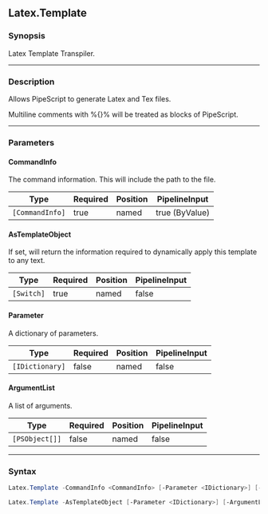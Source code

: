 Latex.Template
--------------




### Synopsis
Latex Template Transpiler.



---


### Description

Allows PipeScript to generate Latex and Tex files.

Multiline comments with %{}% will be treated as blocks of PipeScript.



---


### Parameters
#### **CommandInfo**

The command information.  This will include the path to the file.






|Type           |Required|Position|PipelineInput |
|---------------|--------|--------|--------------|
|`[CommandInfo]`|true    |named   |true (ByValue)|



#### **AsTemplateObject**

If set, will return the information required to dynamically apply this template to any text.






|Type      |Required|Position|PipelineInput|
|----------|--------|--------|-------------|
|`[Switch]`|true    |named   |false        |



#### **Parameter**

A dictionary of parameters.






|Type           |Required|Position|PipelineInput|
|---------------|--------|--------|-------------|
|`[IDictionary]`|false   |named   |false        |



#### **ArgumentList**

A list of arguments.






|Type          |Required|Position|PipelineInput|
|--------------|--------|--------|-------------|
|`[PSObject[]]`|false   |named   |false        |





---


### Syntax
```PowerShell
Latex.Template -CommandInfo <CommandInfo> [-Parameter <IDictionary>] [-ArgumentList <PSObject[]>] [<CommonParameters>]
```
```PowerShell
Latex.Template -AsTemplateObject [-Parameter <IDictionary>] [-ArgumentList <PSObject[]>] [<CommonParameters>]
```
